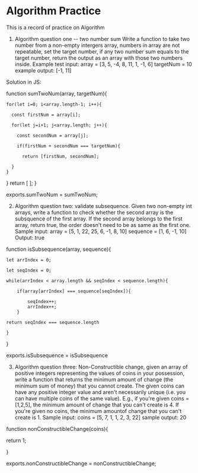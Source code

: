 # Algorithm Practice
This is a record of practice on Algorithm


1. Algorithm question one -- two number sum
Write a function to take two number from a non-empty intergers array, numbers in array are not repeatable, set the target number, if any two number sum equals to the target number, return the output as an array with those two numbers inside. Example test input: 
array = [3, 5, -4, 8, 11, 1, -1, 6]
targetNum = 10
example output: [-1, 11]

Solution in JS: 

function sumTwoNum(array, targetNum){

    for(let i=0; i<array.length-1; i++){ 
  
      const firstNum = array[i];   
    
      for(let j=i+1; j<array.length; j++){  
    
        const secondNum = array[j];      
      
        if(firstNum + secondNum === targetNum){  
      
          return [firstNum, secondNum];
        
      }
    }
  } 
    return [ ]; 
}

exports.sumTwoNum = sumTwoNum;





2. Algorithm question two: validate subsequence. Given two non-empty int arrays, write a function to check whether the second array is the subsquence of the first array. If the second array belongs to the first array, return true, the order doesn't need to be as same as the first one. 
Sample input: 
array = [5, 1, 22, 25, 6, -1, 8, 10]
sequence = [1, 6, -1, 10]
Output: true

function isSubsequence(array, sequence){

    let arrIndex = 0;
    
    let seqIndex = 0;
    
    while(arrIndex < array.length && seqIndex < sequence.length){
    
        if(array[arrIndex] === sequence[seqIndex]){
            
            seqIndex++;
            arrIndex++;
        }
    
    return seqIndex === sequence.length
    
    }
    
}

exports.isSubsequence = isSubsequence



3. Algorithm question three: Non-Constructible change, given an array of positive integers representing the values of coins in your possession, write a function that returns the minimum amount of change (the minimum sum of money) that you cannot create. The given coins can have any positive integer value and aren't necessarily unique (i.e. you can have multiple coins of the same value).
E.g., if you're given coins = [1,2,5], the minimum amount of change that you can't create is 4. If you're given no coins, the minimum amountof change that you can't create is 1.
Sample input: coins = [5, 7, 1, 1, 2, 3, 22] sample output: 20

function nonConstructibleChange(coins){



return 1;

}

exports.nonConstructibleChange = nonConstructibleChange;
